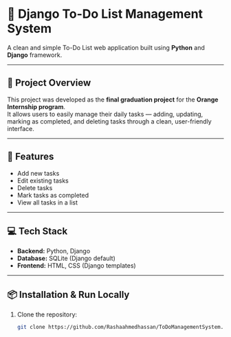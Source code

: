 # 📝 Django To-Do List Management System

A clean and simple To-Do List web application built using **Python** and **Django** framework.

---

## 📌 Project Overview

This project was developed as the **final graduation project** for the **Orange Internship program**.  
It allows users to easily manage their daily tasks — adding, updating, marking as completed, and deleting tasks through a clean, user-friendly interface.

---

## 🚀 Features

- Add new tasks  
- Edit existing tasks  
- Delete tasks  
- Mark tasks as completed  
- View all tasks in a list  

---

## 💻 Tech Stack

- **Backend:** Python, Django  
- **Database:** SQLite (Django default)  
- **Frontend:** HTML, CSS (Django templates)

---

## 📦 Installation & Run Locally

1. Clone the repository:
   ```bash
   git clone https://github.com/Rashaahmedhassan/ToDoManagementSystem.git
